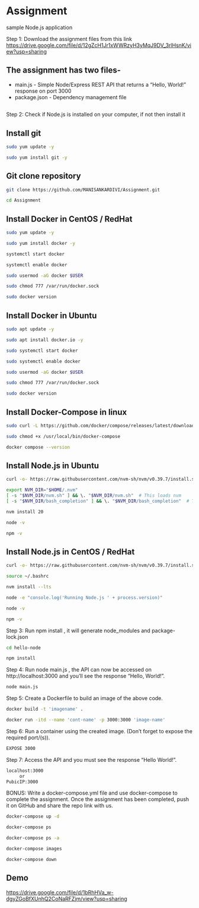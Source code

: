 # Assignment

sample Node.js application

Step 1: Download the assignment files from this link https://drive.google.com/file/d/12gZcH1Jr1xWWRzyH3yMqJ9DV_3rlHsnK/view?usp=sharing
## The assignment has two files-


  - main.js - Simple Node/Express REST API that returns a “Hello, World!” response on port 3000
  - package.json - Dependency management file

##

Step 2: Check if Node.js is installed on your computer, if not then install it

## Install git 
```bash
sudo yum update -y

sudo yum install git -y
```

## Git clone repository
```bash
git clone https://github.com/MANISANKARDIVI/Assignment.git

cd Assignment
```

## Install Docker in CentOS / RedHat
```bash
sudo yum update -y

sudo yum install docker -y

systemctl start docker

systemctl enable docker

sudo usermod -aG docker $USER

sudo chmod 777 /var/run/docker.sock 

sudo docker version
```
## Install Docker in Ubuntu
```bash
sudo apt update -y

sudo apt install docker.io -y

sudo systemctl start docker

sudo systemctl enable docker

sudo usermod -aG docker $USER

sudo chmod 777 /var/run/docker.sock 

sudo docker version
```
## Install Docker-Compose in linux
```bash
sudo curl -L https://github.com/docker/compose/releases/latest/download/docker-compose-$(uname -s)-$(uname -m) -o /usr/local/bin/docker-compose

sudo chmod +x /usr/local/bin/docker-compose 

docker compose --version
```

## Install Node.js in Ubuntu

```bash
curl -o- https://raw.githubusercontent.com/nvm-sh/nvm/v0.39.7/install.sh | bash

export NVM_DIR="$HOME/.nvm"
[ -s "$NVM_DIR/nvm.sh" ] && \. "$NVM_DIR/nvm.sh"  # This loads nvm
[ -s "$NVM_DIR/bash_completion" ] && \. "$NVM_DIR/bash_completion"  # This loads nvm bash_completion

nvm install 20

node -v

npm -v
```

## Install Node.js in CentOS / RedHat

```bash
curl -o- https://raw.githubusercontent.com/nvm-sh/nvm/v0.39.7/install.sh | bash

source ~/.bashrc

nvm install --lts

node -e "console.log('Running Node.js ' + process.version)"

node -v

npm -v
```
Step 3: Run npm install , it will generate node_modules and package-lock.json

```bash
cd hello-node

npm install
```

Step 4: Run node main.js , the API can now be accessed on http://localhost:3000 and you’ll see the response “Hello, World!”.

```bash
node main.js
```
Step 5: Create a Dockerfile to build an image of the above code.

```bash
docker build -t 'imagename' .

docker run -itd --name 'cont-name' -p 3000:3000 'image-name'
```
Step 6: Run a container using the created image. (Don’t forget to expose the required port/(s)).

```bash
EXPOSE 3000
```

Step 7: Access the API and you must see the response “Hello World!”.

```bash
localhost:3000 
     or 
PubicIP:3000
```
BONUS: Write a docker-compose.yml file and use docker-compose to complete the assignment. Once the assignment has been completed, push it on GitHub and share the repo link with us.

```bash
docker-compose up -d

docker-compose ps

docker-compose ps -a

docker-compose images

docker-compose down
```

## Demo

https://drive.google.com/file/d/1bRhHVa_w-dgyZGoBfXUnhQ2CoNaRFZjm/view?usp=sharing

